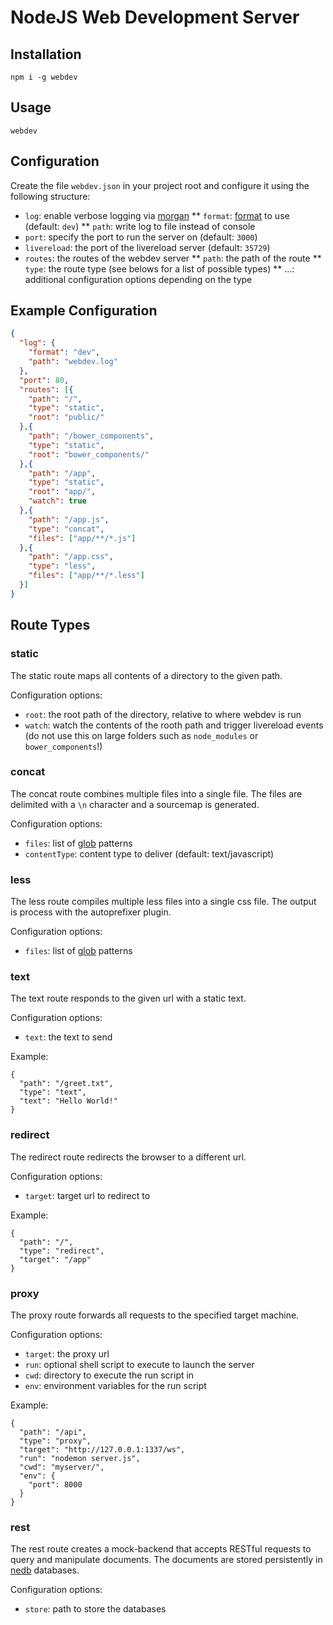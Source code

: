 # NodeJS Web Development Server

## Installation

    npm i -g webdev

## Usage

    webdev

## Configuration

Create the file `webdev.json` in your project root and configure it using the following structure:

* `log`: enable verbose logging via [morgan](https://github.com/expressjs/morgan)
** `format`: [format](https://github.com/expressjs/morgan#predefined-formats) to use (default: `dev`)
** `path`: write log to file instead of console
* `port`: specify the port to run the server on (default: `3000`)
* `livereload`: the port of the livereload server (default: `35729`)
* `routes`: the routes of the webdev server
** `path`: the path of the route
** `type`: the route type (see belows for a list of possible types)
** ...: additional configuration options depending on the type

## Example Configuration

```json
{
  "log": {
    "format": "dev",
    "path": "webdev.log"
  },
  "port": 80,
  "routes": [{
    "path": "/",
    "type": "static",
    "root": "public/"
  },{
    "path": "/bower_components",
    "type": "static",
    "root": "bower_components/"
  },{
    "path": "/app",
    "type": "static",
    "root": "app/",
    "watch": true
  },{
    "path": "/app.js",
    "type": "concat",
    "files": ["app/**/*.js"]
  },{
    "path": "/app.css",
    "type": "less",
    "files": ["app/**/*.less"]
  }]
}
```

## Route Types

### static

The static route maps all contents of a directory to the given path.

Configuration options:

* `root`: the root path of the directory, relative to where webdev is run
* `watch`: watch the contents of the rooth path and trigger livereload events (do not use this on large folders such as `node_modules` or `bower_components`!)

### concat

The concat route combines multiple files into a single file. The files are delimited with a `\n` character and a sourcemap is generated.

Configuration options:

* `files`: list of [glob](https://github.com/isaacs/node-glob) patterns
* `contentType`: content type to deliver (default: text/javascript)

### less

The less route compiles multiple less files into a single css file. The output is process with the autoprefixer plugin.

Configuration options:

* `files`: list of [glob](https://github.com/isaacs/node-glob) patterns

### text

The text route responds to the given url with a static text.

Configuration options:

* `text`: the text to send

Example:

```
{
  "path": "/greet.txt",
  "type": "text",
  "text": "Hello World!"
}
```

### redirect

The redirect route redirects the browser to a different url.

Configuration options:

* `target`: target url to redirect to

Example:

```
{
  "path": "/",
  "type": "redirect",
  "target": "/app"
}
```

### proxy

The proxy route forwards all requests to the specified target machine.

Configuration options:

* `target`: the proxy url
* `run`: optional shell script to execute to launch the server
* `cwd`: directory to execute the run script in
* `env`: environment variables for the run script

Example:

```
{
  "path": "/api",
  "type": "proxy",
  "target": "http://127.0.0.1:1337/ws",
  "run": "nodemon server.js",
  "cwd": "myserver/",
  "env": {
    "port": 8000
  }
}
```

### rest

The rest route creates a mock-backend that accepts RESTful requests to query and manipulate documents. The documents are stored persistently in [nedb](https://github.com/louischatriot/nedb) databases.

Configuration options:

* `store`: path to store the databases
